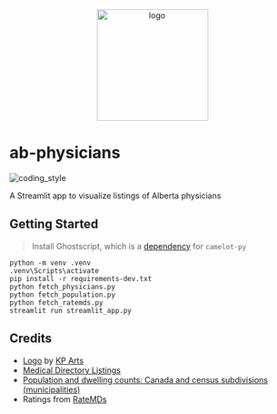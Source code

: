 <div align="center">
    <img src="https://cdn3.iconfinder.com/data/icons/covid-19-coronavirus-protection-or-prevention-fill/64/HospitalCovid-19-512.png" alt="logo" height="196">
</div>

# ab-physicians

![coding_style](https://img.shields.io/badge/code%20style-black-000000.svg)

A Streamlit app to visualize listings of Alberta physicians

## Getting Started

> Install Ghostscript, which is a [dependency](https://camelot-py.readthedocs.io/en/master/user/install-deps.html#install-deps) for `camelot-py`

    python -m venv .venv
    .venv\Scripts\activate
    pip install -r requirements-dev.txt
    python fetch_physicians.py
    python fetch_population.py
    python fetch_ratemds.py
    streamlit run streamlit_app.py

## Credits

- [Logo][1] by [KP Arts][2]
- [Medical Directory Listings][3]
- [Population and dwelling counts: Canada and census subdivisions (municipalities)][4]
- Ratings from [RateMDs][5]

[1]: https://www.iconfinder.com/icons/5946958/clinic_doctor_healthcare_hospital_medical_treatment_icon
[2]: https://www.iconfinder.com/katsana24
[3]: https://cpsa.ca/medical-directory-listings/
[4]: https://www150.statcan.gc.ca/t1/tbl1/en/tv.action?pid=9810000201
[5]: https://www.ratemds.com/
